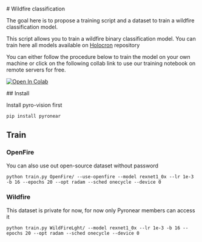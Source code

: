 # Wildfire classification

The goal here is to propose a training script and a dataset to train a wildfire classification model. 

This script allows you to train a wildfire binary classification model. You can train here all models available on [Holocron](https://github.com/frgfm/Holocron/tree/master/holocron/models) repository

You can either follow the procedure below to train the model on your own machine or click on the following collab link to use our training notebook on remote servers for free.


[![Open In Colab](https://colab.research.google.com/assets/colab-badge.svg)](https://colab.research.google.com/gist/MateoLostanlen/1300692a2ab41418276b455f4eeab64c/train-wildfire.ipynb)

## Install

Install pyro-vision first

```bash
pip install pyronear
```

## Train

### OpenFire

You can also use out open-source dataset without password

```
python train.py OpenFire/ --use-openfire --model rexnet1_0x --lr 1e-3 -b 16 --epochs 20 --opt radam --sched onecycle --device 0
```

### Wildfire

This dataset is private for now, for now only Pyronear members can access it

```
python train.py WildFireLght/ --model rexnet1_0x --lr 1e-3 -b 16 --epochs 20 --opt radam --sched onecycle --device 0
```

